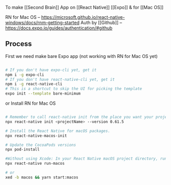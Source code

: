 To make [[Second Brain]] App on [[React Native]] [[Expo]] & for [[Mac OS]]


RN for Mac OS – https://microsoft.github.io/react-native-windows/docs/rnm-getting-started
Auth by [[Github]] – https://docs.expo.io/guides/authentication/#github

## Process

First we need make bare Expo app (not working with RN for Mac OS yet)

```bash

# If you don't have expo-cli yet, get it
npm i -g expo-cli
# If you don't have react-native-cli yet, get it
npm i -g react-native-cli
# This is a shortcut to skip the UI for picking the template
expo init --template bare-minimum

```

or Install RN for Mac OS

```bash

# Remember to call react-native init from the place you want your project directory to live.
npx react-native init <projectName> --version 0.61.5

# Install the React Native for macOS packages.
npx react-native-macos-init

# Update the CocoaPods versions
npx pod-install

#Without using Xcode: In your React Native macOS project directory, run:
npx react-native run-macos

# or
xed -b macos && yarn start:macos

```
